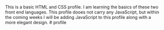 This is a basic HTML and CSS profile. I am learning the basics of these two front end languages. This profile dooes not carry any JavaScript, but within the coming weeks I will be adding JavaScript to this profile along with a more elegant design. # profile
